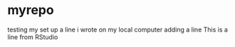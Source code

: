 # myrepo
testing my set up
a line i wrote on my local computer
adding a line
This is a line from RStudio
